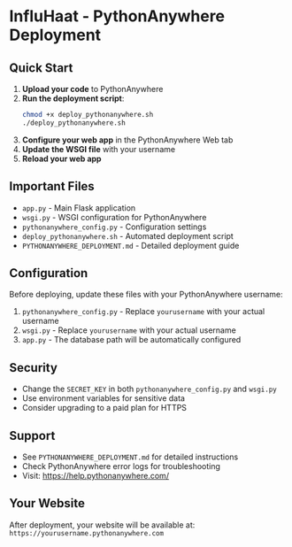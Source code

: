 # InfluHaat - PythonAnywhere Deployment

## Quick Start

1. **Upload your code** to PythonAnywhere
2. **Run the deployment script**:
   ```bash
   chmod +x deploy_pythonanywhere.sh
   ./deploy_pythonanywhere.sh
   ```
3. **Configure your web app** in the PythonAnywhere Web tab
4. **Update the WSGI file** with your username
5. **Reload your web app**

## Important Files

- `app.py` - Main Flask application
- `wsgi.py` - WSGI configuration for PythonAnywhere
- `pythonanywhere_config.py` - Configuration settings
- `deploy_pythonanywhere.sh` - Automated deployment script
- `PYTHONANYWHERE_DEPLOYMENT.md` - Detailed deployment guide

## Configuration

Before deploying, update these files with your PythonAnywhere username:

1. `pythonanywhere_config.py` - Replace `yourusername` with your actual username
2. `wsgi.py` - Replace `yourusername` with your actual username
3. `app.py` - The database path will be automatically configured

## Security

- Change the `SECRET_KEY` in both `pythonanywhere_config.py` and `wsgi.py`
- Use environment variables for sensitive data
- Consider upgrading to a paid plan for HTTPS

## Support

- See `PYTHONANYWHERE_DEPLOYMENT.md` for detailed instructions
- Check PythonAnywhere error logs for troubleshooting
- Visit: https://help.pythonanywhere.com/

## Your Website

After deployment, your website will be available at:
`https://yourusername.pythonanywhere.com` 